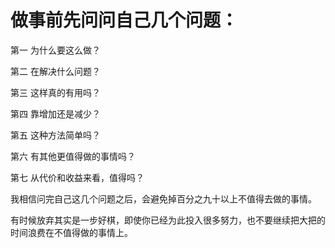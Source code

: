 # 做事前先问问自己几个问题：

第一 为什么要这么做？

第二 在解决什么问题？

第三 这样真的有用吗？

第四 靠增加还是减少？

第五 这种方法简单吗？

第六 有其他更值得做的事情吗？

第七 从代价和收益来看，值得吗？

我相信问完自己这几个问题之后，会避免掉百分之九十以上不值得去做的事情。

有时候放弃其实是一步好棋，即使你已经为此投入很多努力，也不要继续把大把的时间浪费在不值得做的事情上。
